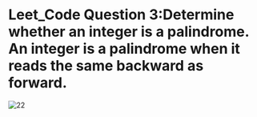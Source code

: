 # Leet_Code Question 3:Determine whether an integer is a palindrome. An integer is a palindrome when it reads the same backward as forward.
![22](https://user-images.githubusercontent.com/61155876/88086222-a44ff500-cba4-11ea-839a-fdab57a72cc7.PNG)
